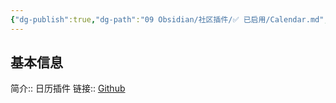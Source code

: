 ```yaml
---
{"dg-publish":true,"dg-path":"09 Obsidian/社区插件/✅ 已启用/Calendar.md","permalink":"/09 Obsidian/社区插件/✅ 已启用/Calendar/","noteIcon":"dg-note-icon","created":"2025-07-31","updated":"2025-07-31"}
---
```



## 基本信息

简介:: 日历插件
链接:: [Github](https://github.com/liamcain/obsidian-calendar-plugin)